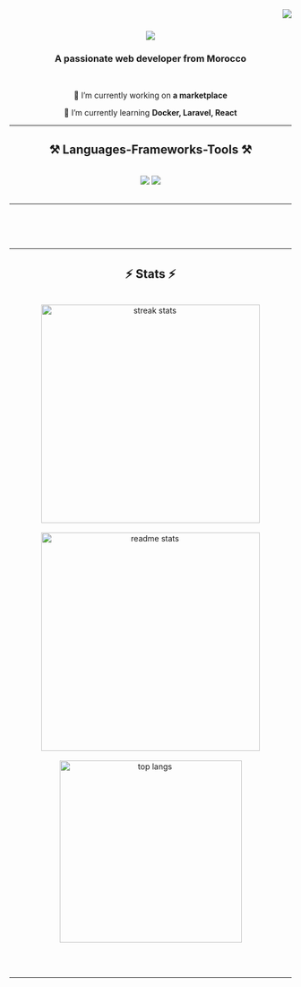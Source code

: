 <img align="right" src="https://visitor-badge.laobi.icu/badge?page_id=AyoubElam.AyoubElam" />

<h1 align="center">
    <img src="https://readme-typing-svg.herokuapp.com/?font=Righteous&size=35&center=true&vCenter=true&width=500&height=70&duration=4000&lines=Hi+There!+👋;+I'm+Ayoub+Elamrani!;" />
</h1>

<h3 align="center">A passionate web developer from Morocco </h3>

<br/>

<div align="center">
 
 🔭 I’m currently working on **a marketplace**
 
 🌱 I’m currently learning **Docker, Laravel, React**

 <hr/>
 
<h2 align="center">⚒️ Languages-Frameworks-Tools ⚒️</h2>
<br/>
<div align="center">
    <img src="https://skillicons.dev/icons?i=react,bootstrap,html,css,vscode,github,figma,tailwind,git,laravel,docker,cloudflare,linux" />
    <img src="https://skillicons.dev/icons?i=nodejs,laravel,python,javascript,typescript,express,mongodb,c,java,nextjs,mysql,flask" /><br>
</div>

<br/>
<hr/>

<div align="center">

 
  
  <br/><br/><br/>
</div>

<hr/>

<h2 align="center">⚡ Stats ⚡</h2>
<br>
<div align=center>
  <img width=390 src="https://github-readme-streak-stats.herokuapp.com/?user=AyoubElam&count_private=true&theme=react&border_radius=10" alt="streak stats"/>
    <br>
    <br>
    
  <img width=390 src="https://github-readme-stats.vercel.app/api?username=AyoubElam&count_private=true&show_icons=true&theme=react&border_radius=10" alt="readme stats" />
  <br>
    <br>
  <img width=325 align="center" src="https://github-readme-stats.vercel.app/api/top-langs/?username=AyoubElam&hide=HTML&langs_count=8&layout=compact&theme=react&border_radius=10" alt="top langs" />
</div>

<br/><br/>

<hr/>

<br/>


<br/>
